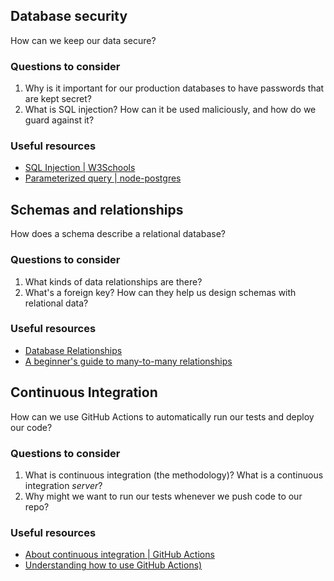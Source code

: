 <!-- ## Relational vs non-relational databases

What's the difference between relational (SQL) and non-relational (NoSQL) databases?

### Questions to consider

1. How is data structured in a SQL database? What about a NoSQL one?
1. What are some advantages of relational data? Are there disadvantages?

### Useful resources

- [Databases: how they work, a a brief history](https://seldo.com/posts/databases_how_they_work_and_a_brief_history) (just the first part of relation and NoSQL)
- [NoSQL explained | MongoDB](https://www.mongodb.com/nosql-explained)
- [Why You Should Never Use MongoDB](http://www.sarahmei.com/blog/2013/11/11/why-you-should-never-use-mongodb/) -->

## Database security

How can we keep our data secure?

### Questions to consider

1. Why is it important for our production databases to have passwords that are kept secret?
1. What is SQL injection? How can it be used maliciously, and how do we guard against it?

### Useful resources

- [SQL Injection | W3Schools](https://www.w3schools.com/sql/sql_injection.asp)
- [Parameterized query | node-postgres](https://node-postgres.com/features/queries#Parameterized%20query)

## Schemas and relationships

How does a schema describe a relational database?

### Questions to consider

1. What kinds of data relationships are there?
1. What's a foreign key? How can they help us design schemas with relational data?

### Useful resources

- [Database Relationships](https://www.lifewire.com/database-relationships-p2-1019758)
- [A beginner's guide to many-to-many relationships](https://support.airtable.com/hc/en-us/articles/218734758-A-beginner-s-guide-to-many-to-many-relationships)

## Continuous Integration

How can we use GitHub Actions to automatically run our tests and deploy our code?

### Questions to consider

1. What is continuous integration (the methodology)? What is a continuous integration _server_?
1. Why might we want to run our tests whenever we push code to our repo?

### Useful resources

- [About continuous integration | GitHub Actions](https://help.github.com/en/actions/building-and-testing-code-with-continuous-integration/about-continuous-integration)
- [Understanding how to use GitHub Actions)](https://zellwk.com/blog/understanding-github-actions/)
